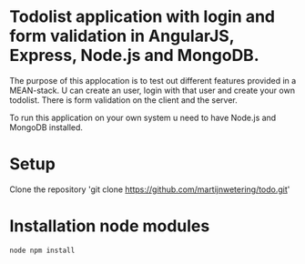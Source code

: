 Todolist application with login and form validation in AngularJS, Express, Node.js and MongoDB.
===============================================================================================

The purpose of this applocation is to test out different
features provided in a MEAN-stack. U can create an user, 
login with that user and create your own todolist. There 
is form validation on the client and the server.

To run this application on your own system u need to have
Node.js and MongoDB installed.

Setup
=====
Clone the repository
    'git clone https://github.com/martijnwetering/todo.git'


Installation node modules
=========================
    node npm install
